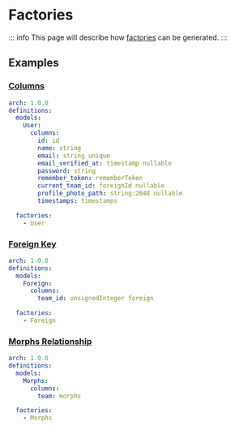 # Factories

::: info
This page will describe how [factories](https://laravel.com/docs/10.x/database-testing#writing-factories) can be generated.
:::

## Examples

### [Columns](https://laravel.com/docs/10.x/eloquent-factories#defining-model-factories)

```yaml
arch: 1.0.0
definitions:
  models:
    User:
      columns:
        id: id
        name: string
        email: string unique
        email_verified_at: timestamp nullable
        password: string
        remember_token: rememberToken
        current_team_id: foreignId nullable
        profile_photo_path: string:2048 nullable
        timestamps: timestamps

  factories:
    - User
```

### [Foreign Key](https://laravel.com/docs/10.x/eloquent-factories#defining-model-factories)

```yaml
arch: 1.0.0
definitions:
  models:
    Foreign:
      columns:
        team_id: unsignedInteger foreign

  factories:
    - Foreign
```

### [Morphs Relationship](https://laravel.com/docs/10.x/eloquent-factories#defining-model-factories)

```yaml
arch: 1.0.0
definitions:
  models:
    Morphs:
      columns:
        team: morphs

  factories:
    - Morphs
```
